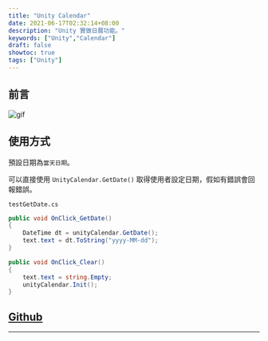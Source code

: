```yaml
---
title: "Unity Calendar"
date: 2021-06-17T02:32:14+08:00
description: "Unity 實做日曆功能。"
keywords: ["Unity","Calendar"]
draft: false
showtoc: true
tags: ["Unity"]
---
```


## 前言

![gif]

## 使用方式

預設日期為`當天日期`。

可以直接使用 `UnityCalendar.GetDate()` 取得使用者設定日期，假如有錯誤會回報錯誤。

`testGetDate.cs`

```csharp
public void OnClick_GetDate()
{
    DateTime dt = unityCalendar.GetDate();
    text.text = dt.ToString("yyyy-MM-dd");
}

public void OnClick_Clear()
{
    text.text = string.Empty;
    unityCalendar.Init();
}
```

## [Github]

______________________________________________________________________
[gif]:https://i.imgur.com/Pe4nXry.gif
[Github]:https://github.com/Wenrong274/Unity-Calendar
